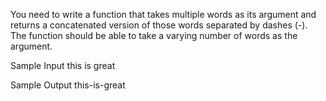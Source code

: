 You need to write a function that takes multiple words as its argument and returns a concatenated version of those words separated by dashes (-).
The function should be able to take a varying number of words as the argument.

Sample Input
this
is
great

Sample Output
this-is-great
